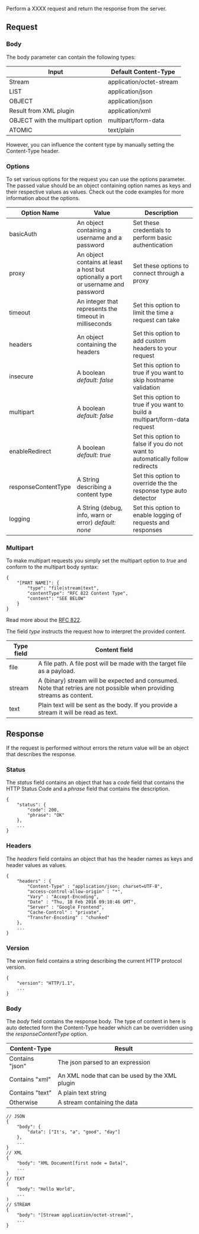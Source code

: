 Perform a XXXX request and return the response from the server.

## Request
### Body
The body parameter can contain the following types:

| Input                            | Default Content-Type     |
| -------------------------------- | ------------------------ |
| Stream                           | application/octet-stream |
| LIST                             | application/json         |
| OBJECT                           | application/json         |
| Result from XML plugin           | application/xml          |
| OBJECT with the multipart option | multipart/form-data      |
| ATOMIC                           | text/plain               |

However, you can influence the content type by manually setting the 
Content-Type header.

### Options
To set various options for the request you can use the options parameter. 
The passed value should be an object containing
option names as keys and their respective values as values.
Check out the code examples for more information about the options.

| Option Name         | Value                                                                             | Description                                                                       |
| ------------------- | --------------------------------------------------------------------------------- | --------------------------------------------------------------------------------- |
| basicAuth           | An object containing a username and a password                                    | Set these credentials to perform basic authentication                             |
| proxy               | An object contains at least a host but optionally a port or username and password | Set these options to connect through a proxy                                      |
| timeout             | An integer that represents the timeout in milliseconds                            | Set this option to limit the time a request can take                              |
| headers             | An object containing the headers                                                  | Set this option to add custom headers to your request                             |
| insecure            | A boolean *default: false*                                                        | Set this option to true if you want to skip hostname validation                   |
| multipart           | A boolean *default: false*                                                        | Set this option to true if you want to build a multipart/form-data request        |
| enableRedirect      | A boolean *default: true*                                                         | Set this option to false if you do not want to automatically follow redirects      |
| responseContentType | A String describing a content type                                                | Set this option to override the the response type auto detector                   |
| logging             | A String (debug, info, warn or error) *default: none*                             | Set this option to enable logging of requests and responses                       |

### Multipart
To make multipart requests you simply set the multipart option to *true* 
and conform to the multipart body syntax:

    {
        "[PART NAME]": {
            "type": "file|stream|text",
            "contentType": "RFC 822 Content Type",
            "content": "SEE BELOW"
        }
    }

Read more about the [RFC 822](https://www.w3.org/Protocols/rfc1341/4_Content-Type.html).

The field *type* instructs the request how to interpret the provided content.

| Type field | Content field                                                                                                          |
| ---------- | ---------------------------------------------------------------------------------------------------------------------- |
| file       | A file path. A file post will be made with the target file as a payload.                                               |
| stream     | A (binary) stream will be expected and consumed. Note that retries are not possible when providing streams as content. |
| text       | Plain text will be sent as the body. If you provide a stream it will be read as text.                                  | 

## Response
If the request is performed without errors the return value will be an 
object that describes the response.

### Status
The *status* field contains an object that has a *code* field that 
contains the HTTP Status Code and a *phrase* field that contains the 
description.

    {
        "status": {
            "code": 200,
            "phrase": "OK"
        },
        ...
    }
    
### Headers
The *headers* field contains an object that has the header names as keys 
and header values as values.

    {
        "headers" : {
            "Content-Type" : "application/json; charset=UTF-8",
            "access-control-allow-origin" : "*",
            "Vary" : "Accept-Encoding",
            "Date" : "Thu, 18 Feb 2016 09:10:46 GMT",
            "Server" : "Google Frontend",
            "Cache-Control" : "private",
            "Transfer-Encoding" : "chunked"
        },
        ...
    }

### Version
The *version* field contains a string describing the current HTTP 
protocol version.

    {
        "version": "HTTP/1.1",
        ...
    }

### Body
The *body* field contains the response body. The type of content in here 
is auto detected form the Content-Type header which can be overridden
 using the *responseContentType* option.

| Content-Type    | Result                                         |
| --------------- | ---------------------------------------------- |
| Contains "json" | The json parsed to an expression               |
| Contains "xml"  | An XML node that can be used by the XML plugin |
| Contains "text" | A plain text string                            |
| Otherwise       | A stream containing the data                   |

    // JSON
    {
        "body": {
            "data": ["It's, "a", "good", "day"]
        },
        ...
    }
    // XML
    {
        "body": "XML Document[first node = Data]",
        ...
    }
    // TEXT
    {
        "body": "Hello World",
        ...
    )
    // STREAM
    {
        "body": "[Stream application/octet-stream]",
        ...
    }

